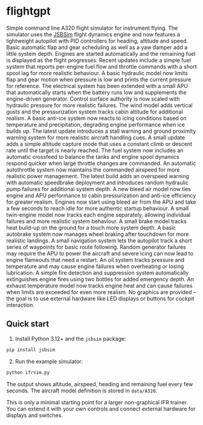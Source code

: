 # flightgpt

Simple command line A320 flight simulator for instrument flying. The
simulator uses the [JSBSim](https://github.com/JSBSim-Team/jsbsim) flight
dynamics engine and now features a lightweight autopilot with PID controllers
for heading, altitude and speed.  Basic automatic flap and gear scheduling as
well as a yaw damper add a little system depth. Engines are started
automatically and the remaining fuel is displayed as the flight progresses.
Recent updates include a simple fuel system that reports per-engine fuel flow
and throttle commands with a short spool lag for more realistic behaviour.
A basic hydraulic model now limits flap and gear motion when pressure is low
and prints the current pressure for reference. The electrical system has been
extended with a small APU that automatically starts when the battery runs low
and supplements the engine-driven generator. Control surface authority is now
scaled with hydraulic pressure for more realistic failures. The wind model
adds vertical gusts and the pressurization system tracks cabin altitude for
additional realism. A basic anti-ice system now reacts to icing conditions
based on temperature and precipitation, degrading engine performance when ice
builds up. The latest update introduces a stall warning and ground proximity
warning system for more realistic aircraft handling cues. A small update adds a
simple altitude capture mode that uses a constant climb or descent rate until
the target is nearly reached. The fuel system now includes an automatic
crossfeed to balance the tanks and engine spool dynamics respond quicker when
large throttle changes are commanded.
An automatic autothrottle system now maintains the commanded airspeed for
more realistic power management. The latest build adds an overspeed warning
with automatic speedbrake deployment and introduces random hydraulic pump
failures for additional system depth.
A new bleed air model now ties engine and APU performance to cabin
pressurization and anti-ice efficiency for greater realism.
Engines now start using bleed air from the APU and take a few seconds to
reach idle for more authentic startup behaviour.
A small twin-engine model now tracks each engine separately, allowing
individual failures and more realistic system behaviour.
A small brake model tracks heat build-up on the ground for a touch more
system depth.
A basic autobrake system now manages wheel braking after touchdown for
more realistic landings.
A small navigation system lets the autopilot track a short series of
waypoints for basic route following.
Random generator failures may require the APU to power the aircraft and
severe icing can now lead to engine flameouts that need a restart.
An oil system tracks pressure and temperature and may cause engine
failures when overheating or losing lubrication.
A simple fire detection and suppression system automatically
extinguishes engine fires using two bottles for added emergency depth.
An exhaust temperature model now tracks engine heat and can cause
failures when limits are exceeded for even more realism.
No graphics are provided – the goal is to use external hardware like LED
displays or buttons for cockpit interaction.

## Quick start

1. Install Python 3.12+ and the `jsbsim` package:

```bash
pip install jsbsim
```

2. Run the example simulator:

```bash
python ifrsim.py
```

The output shows altitude, airspeed, heading and remaining fuel every
few seconds.  The aircraft model definition is stored in `data/A320`.

This is only a minimal starting point for a larger non-graphical IFR
trainer.  You can extend it with your own controls and connect external
hardware for displays and switches.
